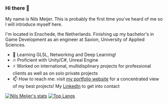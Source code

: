 ### Hi there 👀

My name is Nils Meijer. This is probably the first time you've heard of me so I will introduce myself here. 

I'm located in Enschede, the Netherlands. Finishing up my bachelor's in Game Development as an engineer at Saxion, University of Applied Sciences. 

- 🌱 Learning GLSL, Networking and Deep Learning!
- 🔥 Proficient with Unity/C#, Unreal Engine
- ⚡ Worked on international, multidisplinary projects for professional clients as well as on solo private projects
- 📫 How to reach me:
          visit [my portfolio website](https://nilsmeijer.com) for a concentrated view of my best projects!
          My [LinkedIn](https://www.linkedin.com/in/nilsmeijer1/) to get into contact

[![Nils Meijer's stats](https://github-readme-stats.vercel.app/api?username=ngmeijer&theme=transparent)](https://github.com/ngmeijer/github-readme-stats) 
[![Top Langs](https://github-readme-stats.vercel.app/api/top-langs/?username=ngmeijer&theme=transparent&hide=tex,shaderlab,postscript)](https://github.com/ngmeijer/github-readme-stats)

<!--
**ngmeijer/ngmeijer** is a ✨ _special_ ✨ repository because its `README.md` (this file) appears on your GitHub profile.

Here are some ideas to get you started:

- 🔭 I’m currently working on ...
- 👯 I’m looking to collaborate on ...
- 🤔 I’m looking for help with ...
- 💬 Ask me about ...
- 📫 How to reach me: ...
- 😄 Pronouns: ...
- ⚡ Fun fact: ...
-->
